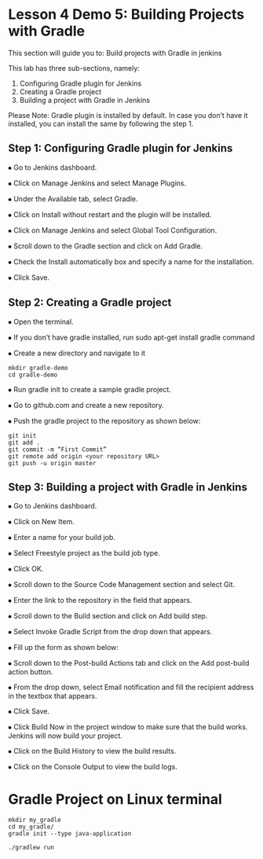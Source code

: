# Lesson 4 Demo 5: Building Projects with Gradle

This section will guide you to: 
Build projects with Gradle in jenkins

This lab has three sub-sections, namely:
   1. Configuring Gradle plugin for Jenkins
   2. Creating a Gradle project
   3. Building a project with Gradle in Jenkins
     
Please Note: Gradle plugin is installed by default. In case you don’t have it installed, you can install the same by following the step 1.

## Step 1:  Configuring Gradle plugin for Jenkins


⦁	Go to Jenkins dashboard.

⦁	Click on Manage Jenkins and select Manage Plugins.
 

⦁	Under the Available tab, select Gradle.
 

⦁	Click on Install without restart and the plugin will be installed.
 

⦁	Click on Manage Jenkins and select Global Tool Configuration.

⦁	Scroll down to the Gradle section and click on Add Gradle.
 
⦁	Check the Install automatically box and specify a name for the installation.
 

⦁	Click Save.

## Step 2:  Creating a Gradle project

⦁	Open the terminal.

⦁	If you don’t have gradle installed, run sudo apt-get install gradle command

⦁	Create a new directory and navigate to it

```
mkdir gradle-demo  
cd gradle-demo
```

⦁	Run gradle init to create a sample gradle project.
 

⦁	Go to github.com and create a new repository.
 

⦁	Push the gradle project to the repository as shown below:
 
```
git init
git add .
git commit -m “First Commit”
git remote add origin <your repository URL>
git push -u origin master
```
 

## Step 3:  Building a project with Gradle in Jenkins


⦁	Go to Jenkins dashboard.

⦁	Click on New Item.

⦁	Enter a name for your build job.

⦁	Select Freestyle project as the build job type.
 

⦁	Click OK.

⦁	Scroll down to the Source Code Management section and select Git.

⦁	Enter the link to the repository in the field that appears.
 

⦁	Scroll down to the Build section and click on Add build step.

⦁	Select Invoke Gradle Script from the drop down that appears.

⦁	Fill up the form as shown below:
 

⦁	Scroll down to the Post-build Actions tab and click on the Add post-build action button.

⦁	From the drop down, select Email notification and fill the recipient address in the textbox that appears.

⦁	Click Save.

⦁	Click Build Now in the project window to make sure that the build works. Jenkins will now build your project.

⦁	Click on the Build History to view the build results.

⦁	Click on the Console Output to view the build logs.


# Gradle Project on Linux terminal 

```
mkdir my_gradle
cd my_gradle/
gradle init --type java-application

./gradlew run

```